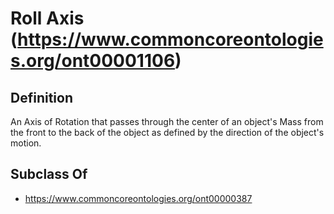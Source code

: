 # Roll Axis (https://www.commoncoreontologies.org/ont00001106)

## Definition
An Axis of Rotation that passes through the center of an object's Mass from the front to the back of the object as defined by the direction of the object's motion.

## Subclass Of
- https://www.commoncoreontologies.org/ont00000387

